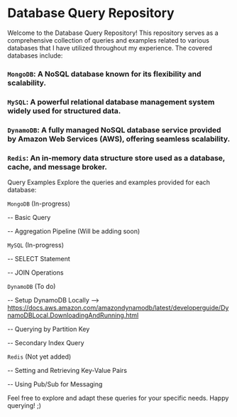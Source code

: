 # Database Query Repository

Welcome to the Database Query Repository! This repository serves as a comprehensive collection of queries and examples related to various databases that I have utilized throughout my experience. The covered databases include:

### `MongoDB`: A NoSQL database known for its flexibility and scalability.

### `MySQL`: A powerful relational database management system widely used for structured data.

### `DynamoDB`: A fully managed NoSQL database service provided by Amazon Web Services (AWS), offering seamless scalability.

### `Redis`: An in-memory data structure store used as a database, cache, and message broker.

Query Examples
Explore the queries and examples provided for each database:

``MongoDB`` (In-progress)

-- Basic Query

-- Aggregation Pipeline (Will be adding soon)

``MySQL`` (In-progress)

-- SELECT Statement

-- JOIN Operations

``DynamoDB`` (To do)

-- Setup DynamoDB Locally --> https://docs.aws.amazon.com/amazondynamodb/latest/developerguide/DynamoDBLocal.DownloadingAndRunning.html 

-- Querying by Partition Key

-- Secondary Index Query

``Redis`` (Not yet added)

-- Setting and Retrieving Key-Value Pairs

-- Using Pub/Sub for Messaging


Feel free to explore and adapt these queries for your specific needs. Happy querying! ;)
